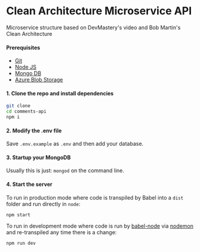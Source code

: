 # Clean Architecture Microservice API

Microservice structure based on DevMastery's video and Bob Martin's Clean Architecture

#### Prerequisites

- [Git](https://git-scm.com/downloads)
- [Node JS](https://nodejs.org/en/)
- [Mongo DB](https://www.mongodb.com) 
- [Azure Blob Storage](https://azure.microsoft.com/en-us/services/storage/blobs/?&ef_id=Cj0KCQjw1dGJBhD4ARIsANb6Odn36brqcwP6U9QFhLXn_MmTyFGI5QgZAvj-ijYv9KfLiNIRvQbfR84aAiePEALw_wcB:G:s&OCID=AID2200215_SEM_Cj0KCQjw1dGJBhD4ARIsANb6Odn36brqcwP6U9QFhLXn_MmTyFGI5QgZAvj-ijYv9KfLiNIRvQbfR84aAiePEALw_wcB:G:s&gclid=Cj0KCQjw1dGJBhD4ARIsANb6Odn36brqcwP6U9QFhLXn_MmTyFGI5QgZAvj-ijYv9KfLiNIRvQbfR84aAiePEALw_wcB) 
#### 1. Clone the repo and install dependencies

```bash
git clone
cd comments-api
npm i
```

#### 2. Modify the .env file

Save `.env.example` as `.env` and then add your database.

#### 3. Startup your MongoDB

Usually this is just: `mongod` on the command line.

#### 4. Start the server

To run in production mode where code is transpiled by Babel into a `dist` folder and run directly in `node`:

```bash
npm start
```

To run in development mode where code is run by [babel-node](https://babeljs.io/docs/en/babel-node) via [nodemon](https://nodemon.io) and re-transpiled any time there is a change:

```bash
npm run dev
```
